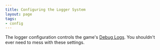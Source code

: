 ```yaml
---
title: Configuring the Logger System
layout: page
tags:
- config
---
```


The logger configuration controls the game's [Debug Logs](https://aresmush.com/tutorials/code/logs.html).  You shouldn't ever need to mess with these settings.

